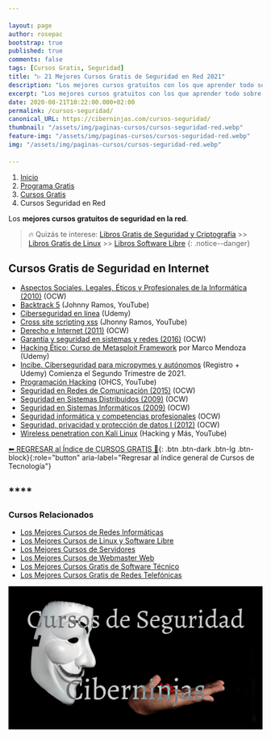 ```yaml
---

layout: page
author: rosepac
bootstrap: true
published: true
comments: false
tags: [Cursos Gratis, Seguridad]
title: "▷ 21 Mejores Cursos Gratis de Seguridad en Red 2021"
description: "Los mejores cursos gratuitos con los que aprender todo sobre seguridad, desde cero hasta nivel experto"
excerpt: "Los mejores cursos gratuitos con los que aprender todo sobre seguridad, desde cero hasta nivel experto"
date: 2020-08-21T10:22:00.000+02:00
permalink: /cursos-seguridad/
canonical_URL: https://ciberninjas.com/cursos-seguridad/
thumbnail: "/assets/img/paginas-cursos/cursos-seguridad-red.webp"
feature-img: "/assets/img/paginas-cursos/cursos-seguridad-red.webp"
img: "/assets/img/paginas-cursos/cursos-seguridad-red.webp"

---
```


<div class="hidden-sm-down">
<nav aria-label="breadcrumb">
  <ol class="breadcrumb">
    <li class="breadcrumb-item"><a href="/">Inicio</a></li>
    <li class="breadcrumb-item"><a href="/programa-gratis/">Programa Gratis</a></li>
    <li class="breadcrumb-item"><a href="/cursos-tecnologia/">Cursos Gratis</a></li>
    <li class="breadcrumb-item active" aria-current="page">Cursos Seguridad en Red</li>
  </ol>
</nav>
</div>

<script type="application/ld+json">
{
 "@context": "https://schema.org",
 "@type": "BreadcrumbList",
 "itemListElement":
 [
  {
   "@type": "ListItem",
   "position": 1,
   "item":
   {
    "@id": "https://ciberninjas.com/programa-gratis/",
    "name": "Programar Gratis"
    }
  },
  {
   "@type": "ListItem",
   "position": 2,
   "item":
   {
    "@id": "https://ciberninjas.com/cursos-tecnologia/",
    "name": "Los Mejores Cursos GRATIS de Programación y Tecnología Online 2021"
    }
  },
  {
   "@type": "ListItem",
  "position": 3,
  "item":
   {
     "@id": "https://ciberninjas.com/cursos-seguridad/",
     "name": "Los Mejores Cursos Gratis de Seguridad en Red 2021"
   }
  }
 ]
}
</script>

Los **mejores cursos gratuitos de seguridad en la red**.

> 🔥 Quizás te interese: [Libros Gratis de Seguridad y Criptografía](/biblioteca-de-programacion-y-tecnologia/#libros-gratis-de-seguridad-y-criptograf%C3%ADa) >> [Libros Gratis de Linux](/biblioteca-de-programacion-y-tecnologia/#libros-gratis-de-linux) >> [Libros Software Libre](/biblioteca-de-programacion-y-tecnologia/#libros-gratis-de-ecosistema-de-software-libre)
{: .notice--danger}

## **Cursos Gratis de Seguridad en Internet**

- [Aspectos Sociales, Legales, Éticos y Profesionales de la Informática (2010)](http://ocw.uniovi.es/course/view.php?id=151) (OCW)
- [Backtrack 5](https://www.youtube.com/playlist?list=PLr1Aeqj0pcHdSvwNSbPeaRpF925uw-X04) (Johnny Ramos, YouTube)
- [Ciberseguridad en línea](https://click.linksynergy.com/deeplink?id=W9Gem8jDoic&mid=39197&murl=https%3A%2F%2Fwww.udemy.com%2Fcourse%2Fciberseguridadenlinea%2F) (Udemy)
- [Cross site scripting xss](https://www.youtube.com/playlist?list=PL1UnfB2evouGiHRoUB_t-I4Mt_0RreZUu) (Jhonny Ramos, YouTube)
- [Derecho e Internet (2011)](http://ocw.uv.es/ciencias-sociales-y-juridicas/plant/Course_listing) (OCW)
- [Garantía y seguridad en sistemas y redes (2016)](https://ocw.unican.es/course/view.php?id=16) (OCW)
- [Hacking Ético: Curso de Metasploit Framework](https://click.linksynergy.com/deeplink?id=W9Gem8jDoic&mid=39197&murl=https%3A%2F%2Fwww.udemy.com%2Fcourse%2Fcurso-de-metasploit-framework%2F) por Marco Mendoza (Udemy)
- [Incibe. Ciberseguridad para micropymes y autónomos](https://www.incibe.es/formacion/ciberseguridad-para-micropymes-y-autonomos) (Registro + Udemy) Comienza el Segundo Trimestre de 2021.
- [Programación Hacking](https://www.youtube.com/playlist?list=PL1UnfB2evouHZjiRJp-z9jstL-yqfTi_X) (OHCS, YouTube)
- [Seguridad en Redes de Comunicación (2015)](https://ocw.unican.es/course/view.php?id=28) (OCW)
- [Seguridad en Sistemas Distribuidos (2009)](http://ocw.uc3m.es/ingenieria-informatica/seguridad-en-sistemas-distribuidos) (OCW)
- [Seguridad en Sistemas Informáticos (2009)](http://ocw.uv.es/ingenieria-y-arquitectura/seguridad/Course_listing) (OCW)
- [Seguridad informática y competencias profesionales](https://ocw.uca.es/course/view.php?id=55) (OCW)
- [Seguridad, privacidad y protección de datos I (2012)](http://ocw.uv.es/ciencias-sociales-y-juridicas/seguridad-privacidad-y-proteccion-de-datos-i/Course_listing) (OCW)
- [Wireless penetration con Kali Linux](https://www.youtube.com/playlist?list=PL-G03HRCQgdFKAaW718J14tKDM63mGirL) (Hacking y Más, YouTube)

[⬅ REGRESAR al Índice de CURSOS GRATIS 🏡](https://ciberninjas.com/cursos-tecnologia/ "Regresar al índice de Cursos Gratis de Tecnología"){: .btn .btn-dark .btn-lg .btn-block}{:role="button" aria-label="Regresar al índice general de Cursos de Tecnología"}

## ****

### **Cursos Relacionados** <!-- omit in toc -->

- [Los Mejores Cursos de Redes Informáticas](https://ciberninjas.com/cursos-redes/)
- [Los Mejores Cursos de Linux y Software Libre](https://ciberninjas.com/cursos-linux-software-libre/)
- [Los Mejores Cursos de Servidores](https://ciberninjas.com/cursos-servidores/)
- [Los Mejores Cursos de Webmaster Web](https://ciberninjas.com/cursos-web-webmaster/)
- [Los Mejores Cursos Gratis de Software Técnico](https://ciberninjas.com/cursos-css-preprocesadores/)
- [Los Mejores Cursos Gratis de Redes Telefónicas](https://ciberninjas.com/cursos-redes-telefonicas/)

![Los mejores cursos gratuitos con los que aprender todo sobre seguridad, desde cero hasta nivel experto](/assets/img/paginas-cursos/cursos-seguridad-red.webp "Los mejores cursos gratuitos con los que aprender todo sobre seguridad, desde cero hasta nivel experto")